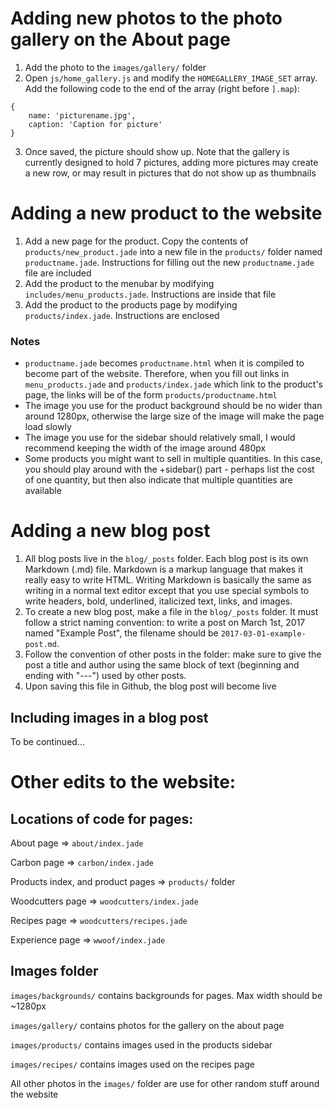 # Adding new photos to the photo gallery on the About page
1. Add the photo to the `images/gallery/` folder
2. Open `js/home_gallery.js` and modify the `HOMEGALLERY_IMAGE_SET` array. Add the following code to the end of the array (right before `].map`):

```
{
    name: 'picturename.jpg',
    caption: 'Caption for picture'
}
```
3. Once saved, the picture should show up. Note that the gallery is currently designed to hold 7 pictures, adding more pictures may create a new row, or may result in pictures that do not show up as thumbnails

# Adding a new product to the website

1. Add a new page for the product. Copy the contents of `products/new_product.jade` into a new file in the `products/` folder named `productname.jade`. Instructions for filling out the new `productname.jade` file are included
2. Add the product to the menubar by modifying `includes/menu_products.jade`. Instructions are inside that file
3. Add the product to the products page by modifying `products/index.jade`. Instructions are enclosed

### Notes
- `productname.jade` becomes `productname.html` when it is compiled to become part of the website. Therefore, when you fill out links in `menu_products.jade` and `products/index.jade` which link to the product's page, the links will be of the form `products/productname.html`
- The image you use for the product background should be no wider than around 1280px, otherwise the large size of the image will make the page load slowly
- The image you use for the sidebar should relatively small, I would recommend keeping the width of the image around 480px
- Some products you might want to sell in multiple quantities. In this case, you should play around with the +sidebar() part - perhaps list the cost of one quantity, but then also indicate that multiple quantities are available

# Adding a new blog post

1. All blog posts live in the `blog/_posts` folder. Each blog post is its own Markdown (.md) file. Markdown is a markup language that makes it really easy to write HTML. Writing Markdown is basically the same as writing in a normal text editor except that you use special symbols to write headers, bold, underlined, italicized text, links, and images.
2. To create a new blog post, make a file in the `blog/_posts` folder. It must follow a strict naming convention: to write a post on March 1st, 2017 named "Example Post", the filename should be `2017-03-01-example-post.md`.
3. Follow the convention of other posts in the folder: make sure to give the post a title and author using the same block of text (beginning and ending with "---") used by other posts.
4. Upon saving this file in Github, the blog post will become live

## Including images in a blog post

To be continued...

# Other edits to the website:

## Locations of code for pages:
About page => `about/index.jade`

Carbon page => `carbon/index.jade`

Products index, and product pages => `products/` folder

Woodcutters page => `woodcutters/index.jade`

Recipes page => `woodcutters/recipes.jade`

Experience page => `wwoof/index.jade`


## Images folder
`images/backgrounds/` contains backgrounds for pages. Max width should be ~1280px

`images/gallery/` contains photos for the gallery on the about page

`images/products/` contains images used in the products sidebar

`images/recipes/` contains images used on the recipes page

All other photos in the `images/` folder are use for other random stuff around the website
